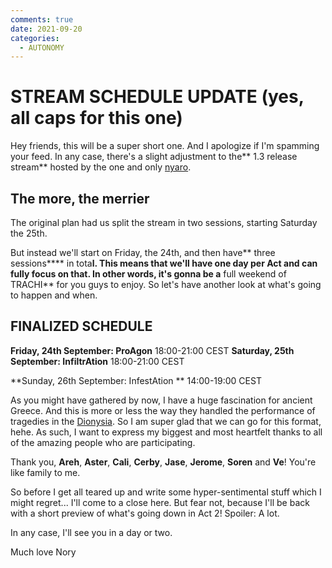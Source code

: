 ```yaml
---
comments: true
date: 2021-09-20
categories:
  - AUTONOMY
---
```


# STREAM SCHEDULE UPDATE (yes, all caps for this one)

Hey friends,
this will be a super short one.
And I apologize if I'm spamming your feed.
In any case, there's a slight adjustment to the** 1.3 release stream** hosted by the one and only [nyaro](https://www.twitch.tv/nyaro).

## The more, the merrier
The original plan had us split the stream in two sessions, starting Saturday the 25th.

But instead we'll start on Friday, the 24th, and then have** three sessions**** in tota**l.
This means that we'll have **one day per Act** and can fully focus on that.
In other words, it's gonna be a** full weekend of TRACHI** for you guys to enjoy.
So let's have another look at what's going to happen and when.

## FINALIZED SCHEDULE
**Friday, 24th September: ProAgon**
18:00-21:00 CEST
**Saturday, 25th September: InfiltrAtion** 
18:00-21:00 CEST 

**Sunday, 26th September: InfestAtion
** 14:00-19:00 CEST
<!-- more -->
As you might have gathered by now, I have a huge fascination for ancient Greece.
And this is more or less the way they handled the performance of tragedies in the [Dionysia](https://en.wikipedia.org/wiki/Dionysia).
So I am super glad that we can go for this format, hehe.
As such, I want to express my biggest and most heartfelt thanks to all of the amazing people who are participating.

Thank you, **Areh**, **Aster**, **Cali**, **Cerby**, **Jase**, **Jerome**, **Soren** and **Ve**!
You're like family to me.

So before I get all teared up and write some hyper-sentimental stuff which I might regret...
I'll come to a close here.
But fear not, because I'll be back with a short preview of what's going down in Act 2!
Spoiler: A lot.

In any case, I'll see you in a day or two.

Much love
Nory
